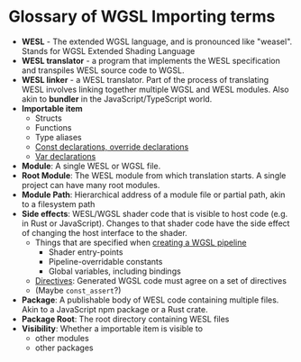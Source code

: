 # Glossary of WGSL Importing terms

* **WESL** - The extended WGSL language, and is pronounced like "weasel". Stands for WGSL Extended Shading Language
* **WESL translator** - a program that implements the WESL specification
  and transpiles WESL source code to WGSL.
* **WESL linker** - a WESL translator.
  Part of the process of translating WESL involves
  linking together multiple WGSL and WESL modules.
  Also akin to **bundler** in the JavaScript/TypeScript world.
* **Importable item**
  * Structs
  * Functions
  * Type aliases
  * [Const declarations, override declarations](https://www.w3.org/TR/WGSL/#value-decls)
  * [Var declarations](https://www.w3.org/TR/WGSL/#var-decls)
* **Module**: A single WESL or WGSL file.
* **Root Module**: The WESL module from which translation starts. A single project can have many root modules.
* **Module Path**: Hierarchical address of a module file or partial path, akin to a filesystem path
* **Side effects**: WESL/WGSL shader code that is visible to host code (e.g. in Rust or JavaScript).
  Changes to that shader code have the side effect of changing the host interface to the shader.
  * Things that are specified when [creating a WGSL pipeline](https://developer.mozilla.org/en-US/docs/Web/API/GPUDevice/createRenderPipeline#fragment_object_structure)
    * Shader entry-points
    * Pipeline-overridable constants
    * Global variables, including bindings
  * [Directives](https://www.w3.org/TR/WGSL/#directives): Generated WGSL code must agree on a set of directives
  * (Maybe `const_assert`?)
* **Package**: A publishable body of WESL code containing multiple files. Akin to a JavaScript npm package or a Rust crate.
* **Package Root**: The root directory containing WESL files
* **Visibility**: Whether a importable item is visible to
  * other modules
  * other packages
